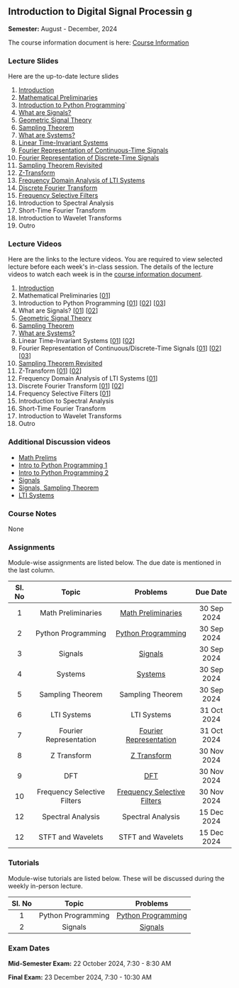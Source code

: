 ## Introduction to Digital Signal Processin g

**Semester:** August - December, 2024

The course information document is here: [Course Information](info.pdf)

### Lecture Slides
Here are the up-to-date lecture slides
1. [Introduction](lecture_slides/orientation.pdf)
2. [Mathematical Preliminaries](lecture_slides/mathprelim.pdf)
3. [Introduction to Python Programming](lecture_slides/introtopython.pdf)`
4. [What are Signals?](lecture_slides/signals.pdf)
5. [Geometric Signal Theory](lecture_slides/geometricsignaltheory.pdf)
6. [Sampling Theorem](lecture_slides/samplingtheorem.pdf)
7. [What are Systems?](lecture_slides/systems.pdf)
8. [Linear Time-Invariant Systems](lecture_slides/ltisystems.pdf)
9. [Fourier Representation of Continuous-Time Signals](lecture_slides/fourier-ct.pdf)
10. [Fourier Representation of Discrete-Time Signals](lecture_slides/fourier-dt.pdf)
11. [Sampling Theorem Revisited](lecture_slides/sampling-revisited.pdf)
12. [Z-Transform](lecture_slides/ztransform.pdf)
13. [Frequency Domain Analysis of LTI Systems](lecture_slides/freqresplti.pdf)
14. [Discrete Fourier Transform](lecture_slides/dft.pdf)
15. [Frequency Selective Filters](lecture_slides/digitalfilters.pdf)
16. Introduction to Spectral Analysis
17. Short-Time Fourier Transform
17. Introduction to Wavelet Transforms
22. Outro

### Lecture Videos
Here are the links to the lecture videos. You are required to view selected lecture before each week's in-class session. The details of the lecture videos to watch each week is in the [course information document](info.pdf).
1. [Introduction](https://youtu.be/n8LgrM7dAh0)
2. Mathematical Preliminaries [[01](https://youtu.be/h3I_REUCsbA)]
3. Introduction to Python Programming [[01](https://youtu.be/1eXOSy_AHdM)] [[02](https://youtu.be/SOLMLhd_EIs)] [[03](https://youtu.be/Rzvn0RAgetU)]
4. What are Signals? [[01](https://youtu.be/q3m944tOGzE)] [[02](https://youtu.be/QBt0hPJOELY)]
5. [Geometric Signal Theory](https://youtu.be/QZqRU7kwsXE)
6. [Sampling Theorem](https://youtu.be/0HUQt8eE6LE)
7. [What are Systems?](https://youtu.be/GgNmZyYHAjQ)
8. Linear Time-Invariant Systems [[01](https://youtu.be/nWwPqLqZFF8)] [[02](https://youtu.be/louRwQAY3I4)]
9. Fourier Representation of Continuous/Discrete-Time Signals [[01](https://youtu.be/isJZeiWhhLI)] [[02](https://youtu.be/8-QqBFQTJuQ)] [[03](https://youtu.be/p00HvSKdtoc)]
10. [Sampling Theorem Revisited](https://youtu.be/RyjKPE7QyYI)
11. Z-Transform [[01](https://youtu.be/RyjKPE7QyYI?t=3667)] [[02](https://youtu.be/m2Y2U1iePtc)]
13. Frequency Domain Analysis of LTI Systems [[01](https://youtu.be/mvhRxdSf9ns)]
14. Discrete Fourier Transform [[01](https://youtu.be/X57VLAxmV3U)]  [[02](https://youtu.be/UrqiJIr1Buk)]
15. Frequency Selective Filters [[01](https://youtu.be/3mzsMDIdDPU)]
16. Introduction to Spectral Analysis
17. Short-Time Fourier Transform
17. Introduction to Wavelet Transforms
22. Outro

### Additional Discussion videos
- [Math Prelims](https://youtu.be/yUq7RIp1VLo)
- [Intro to Python Programming 1](https://youtu.be/d1gH2OCJJL4)
- [Intro to Python Programming 2](https://youtu.be/tWRTDyL08es)
- [Signals](https://youtu.be/4Df8UyNxDA8)
- [Signals, Sampling Theorem](https://youtu.be/c4nfxak-BxY)
- [LTI Systems](https://youtu.be/5CYayZeL7yg)

### Course Notes
None

### Assignments
Module-wise assignments are listed below. The due date is mentioned in the last column.

Sl. No | Topic | Problems | Due Date
:---: | :---: | :---: | :---:
 1 | Math Preliminaries | [Math Preliminaries](assignments/mathprelim.pdf) | 30 Sep 2024
 2 | Python Programming  | [Python Programming ]()| 30 Sep 2024
 3 | Signals | [Signals](assignments/signals.pdf)| 30 Sep 2024
 4 | Systems | [Systems](assignments/systems.pdf)| 30 Sep 2024
 5 | Sampling Theorem | Sampling Theorem| 30 Sep 2024
 6 | LTI Systems | LTI Systems| 31 Oct 2024
 7 | Fourier Representation | [Fourier Representation](assignments/fourier.pdf)| 31 Oct 2024
 8 | Z Transform | [Z Transform](assignments/ztransform.pdf)| 30 Nov 2024
 9 | DFT | [DFT](assignments/dft.pdf)| 30 Nov 2024
 10 | Frequency Selective Filters | [Frequency Selective Filters](assignments/digitalfilter.pdf)| 30 Nov 2024
 12 | Spectral Analysis | Spectral Analysis| 15 Dec 2024
 12 | STFT and Wavelets | STFT and Wavelets| 15 Dec 2024

### Tutorials
Module-wise tutorials are listed below. These will be discussed during the weekly in-person lecture.

Sl. No | Topic | Problems
:---: | :---: | :---:
 1 | Python Programming  | [Python Programming](tutorials/tutorial1.ipynb)
 2 | Signals  | [Signals](tutorials/)
 
### Exam Dates
**Mid-Semester Exam:** 22 October 2024, 7:30 - 8:30 AM

**Final Exam:** 23 December 2024, 7:30 - 10:30 AM


